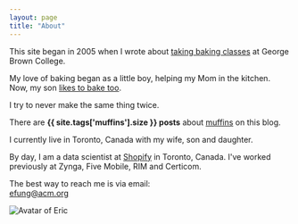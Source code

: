 ```yaml
---
layout: page
title: "About"
---
```

This site began in 2005 when I wrote about [taking baking classes](/gbc) at George Brown College.

My love of baking began as a little boy, helping my Mom in the kitchen.
Now, my son [likes to bake
too](https://www.youtube.com/watch?v=PqfQJCSHVGo).

I try to never make the same thing twice. 

There are **{{ site.tags['muffins'].size }} posts** about [muffins](/tag/muffins) on this blog.

I currently live in Toronto, Canada with my wife, son and daughter.

By day, I am a data scientist at [Shopify](https://shopify.com/)
in Toronto, Canada. I've worked previously at Zynga, Five Mobile, RIM and Certicom.

The best way to reach me is via email:  
[efung@acm.org](mailto:efung@acm.org)

<img class="avatar" src="http://www.gravatar.com/avatar/877215a85ea128b67b4334142a6df260.png" alt="Avatar of Eric">
